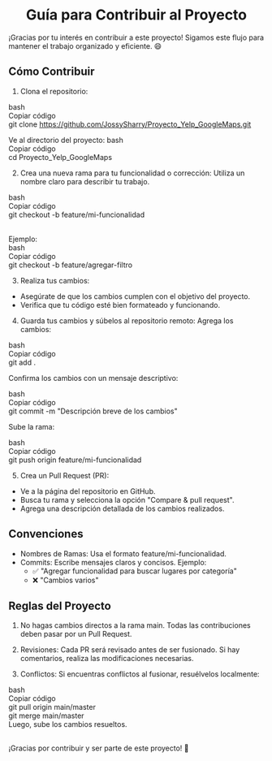 # <h1 align=center> Guía para Contribuir al Proyecto </h1>
¡Gracias por tu interés en contribuir a este proyecto! Sigamos este flujo para mantener el trabajo organizado y eficiente. 😄

##  Cómo Contribuir 
1. Clona el repositorio:

bash<br>
Copiar código<br>
git clone https://github.com/JossySharry/Proyecto_Yelp_GoogleMaps.git

Ve al directorio del proyecto:
bash<br>
Copiar código<br>
cd Proyecto_Yelp_GoogleMaps

2. Crea una nueva rama para tu funcionalidad o corrección: Utiliza un nombre claro para describir tu trabajo.

bash<br>
Copiar código<br>
git checkout -b feature/mi-funcionalidad

<br>
Ejemplo:<br>
bash<br>
Copiar código<br>
git checkout -b feature/agregar-filtro

3. Realiza tus cambios:

- Asegúrate de que los cambios cumplen con el objetivo del proyecto.
- Verifica que tu código esté bien formateado y funcionando.

4. Guarda tus cambios y súbelos al repositorio remoto: Agrega los cambios:

bash<br>
Copiar código<br>
git add .

Confirma los cambios con un mensaje descriptivo:

bash<br>
Copiar código<br>
git commit -m "Descripción breve de los cambios"

Sube la rama:

bash<br>
Copiar código<br>
git push origin feature/mi-funcionalidad

5. Crea un Pull Request (PR):

- Ve a la página del repositorio en GitHub.
- Busca tu rama y selecciona la opción "Compare & pull request".
- Agrega una descripción detallada de los cambios realizados.

## Convenciones
- Nombres de Ramas: Usa el formato feature/mi-funcionalidad.
- Commits: Escribe mensajes claros y concisos. Ejemplo:
    - ✅ "Agregar funcionalidad para buscar lugares por categoría"
    - ❌ "Cambios varios"

## Reglas del Proyecto 
1. No hagas cambios directos a la rama main.
Todas las contribuciones deben pasar por un Pull Request.

2. Revisiones:
Cada PR será revisado antes de ser fusionado. Si hay comentarios, realiza las modificaciones necesarias.

3. Conflictos:
Si encuentras conflictos al fusionar, resuélvelos localmente:

bash<br>
Copiar código<br>
git pull origin main/master<br>
git merge main/master<br>
Luego, sube los cambios resueltos.<br>

## 
¡Gracias por contribuir y ser parte de este proyecto! 🚀